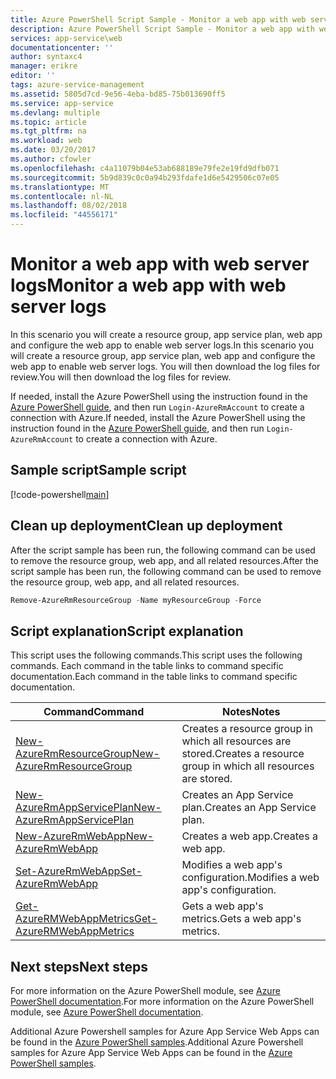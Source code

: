 ```yaml
---
title: Azure PowerShell Script Sample - Monitor a web app with web server logs | Microsoft Docs
description: Azure PowerShell Script Sample - Monitor a web app with web server logs
services: app-service\web
documentationcenter: ''
author: syntaxc4
manager: erikre
editor: ''
tags: azure-service-management
ms.assetid: 5805d7cd-9e56-4eba-bd85-75b013690ff5
ms.service: app-service
ms.devlang: multiple
ms.topic: article
ms.tgt_pltfrm: na
ms.workload: web
ms.date: 03/20/2017
ms.author: cfowler
ms.openlocfilehash: c4a11079b04e53ab688189e79fe2e19fd9dfb071
ms.sourcegitcommit: 5b9d839c0c0a94b293fdafe1d6e5429506c07e05
ms.translationtype: MT
ms.contentlocale: nl-NL
ms.lasthandoff: 08/02/2018
ms.locfileid: "44556171"
---
```

# <a name="monitor-a-web-app-with-web-server-logs"></a><span data-ttu-id="61c93-103">Monitor a web app with web server logs</span><span class="sxs-lookup"><span data-stu-id="61c93-103">Monitor a web app with web server logs</span></span>

<span data-ttu-id="61c93-104">In this scenario you will create a resource group, app service plan, web app and configure the web app to enable web server logs.</span><span class="sxs-lookup"><span data-stu-id="61c93-104">In this scenario you will create a resource group, app service plan, web app and configure the web app to enable web server logs.</span></span> <span data-ttu-id="61c93-105">You will then download the log files for review.</span><span class="sxs-lookup"><span data-stu-id="61c93-105">You will then download the log files for review.</span></span>

<span data-ttu-id="61c93-106">If needed, install the Azure PowerShell using the instruction found in the [Azure PowerShell guide](https://docs.microsoft.com/powershell/azureps-cmdlets-docs/), and then run `Login-AzureRmAccount` to create a connection with Azure.</span><span class="sxs-lookup"><span data-stu-id="61c93-106">If needed, install the Azure PowerShell using the instruction found in the [Azure PowerShell guide](https://docs.microsoft.com/powershell/azureps-cmdlets-docs/), and then run `Login-AzureRmAccount` to create a connection with Azure.</span></span>

## <a name="sample-script"></a><span data-ttu-id="61c93-107">Sample script</span><span class="sxs-lookup"><span data-stu-id="61c93-107">Sample script</span></span>

[!code-powershell[main](../../../powershell_scripts/app-service/monitor-with-logs/monitor-with-logs.ps1 "Monitor a web app with web server logs")]

## <a name="clean-up-deployment"></a><span data-ttu-id="61c93-108">Clean up deployment</span><span class="sxs-lookup"><span data-stu-id="61c93-108">Clean up deployment</span></span> 

<span data-ttu-id="61c93-109">After the script sample has been run, the following command can be used to remove the resource group, web app, and all related resources.</span><span class="sxs-lookup"><span data-stu-id="61c93-109">After the script sample has been run, the following command can be used to remove the resource group, web app, and all related resources.</span></span>

```powershell
Remove-AzureRmResourceGroup -Name myResourceGroup -Force
```

## <a name="script-explanation"></a><span data-ttu-id="61c93-110">Script explanation</span><span class="sxs-lookup"><span data-stu-id="61c93-110">Script explanation</span></span>

<span data-ttu-id="61c93-111">This script uses the following commands.</span><span class="sxs-lookup"><span data-stu-id="61c93-111">This script uses the following commands.</span></span> <span data-ttu-id="61c93-112">Each command in the table links to command specific documentation.</span><span class="sxs-lookup"><span data-stu-id="61c93-112">Each command in the table links to command specific documentation.</span></span>

| <span data-ttu-id="61c93-113">Command</span><span class="sxs-lookup"><span data-stu-id="61c93-113">Command</span></span> | <span data-ttu-id="61c93-114">Notes</span><span class="sxs-lookup"><span data-stu-id="61c93-114">Notes</span></span> |
|---|---|
| [<span data-ttu-id="61c93-115">New-AzureRmResourceGroup</span><span class="sxs-lookup"><span data-stu-id="61c93-115">New-AzureRmResourceGroup</span></span>](https://docs.microsoft.com/powershell/resourcemanager/AzureRM.Resources/v3.5.0/new-azurermresourcegroup) | <span data-ttu-id="61c93-116">Creates a resource group in which all resources are stored.</span><span class="sxs-lookup"><span data-stu-id="61c93-116">Creates a resource group in which all resources are stored.</span></span> |
| [<span data-ttu-id="61c93-117">New-AzureRmAppServicePlan</span><span class="sxs-lookup"><span data-stu-id="61c93-117">New-AzureRmAppServicePlan</span></span>](https://docs.microsoft.com/powershell/resourcemanager/azurerm.websites/v2.5.0/new-azurermappserviceplan) | <span data-ttu-id="61c93-118">Creates an App Service plan.</span><span class="sxs-lookup"><span data-stu-id="61c93-118">Creates an App Service plan.</span></span> |
| [<span data-ttu-id="61c93-119">New-AzureRmWebApp</span><span class="sxs-lookup"><span data-stu-id="61c93-119">New-AzureRmWebApp</span></span>](https://docs.microsoft.com/powershell/resourcemanager/azurerm.websites/v2.5.0/new-azurermwebapp) | <span data-ttu-id="61c93-120">Creates a web app.</span><span class="sxs-lookup"><span data-stu-id="61c93-120">Creates a web app.</span></span> |
| [<span data-ttu-id="61c93-121">Set-AzureRmWebApp</span><span class="sxs-lookup"><span data-stu-id="61c93-121">Set-AzureRmWebApp</span></span>](https://docs.microsoft.com/powershell/resourcemanager/azurerm.websites/v2.5.0/set-azurermwebapp) | <span data-ttu-id="61c93-122">Modifies a web app's configuration.</span><span class="sxs-lookup"><span data-stu-id="61c93-122">Modifies a web app's configuration.</span></span> |
| [<span data-ttu-id="61c93-123">Get-AzureRMWebAppMetrics</span><span class="sxs-lookup"><span data-stu-id="61c93-123">Get-AzureRMWebAppMetrics</span></span>](https://docs.microsoft.com/powershell/resourcemanager/azurerm.websites/v2.5.0/get-azurermwebappmetrics) | <span data-ttu-id="61c93-124">Gets a web app's metrics.</span><span class="sxs-lookup"><span data-stu-id="61c93-124">Gets a web app's metrics.</span></span> |

## <a name="next-steps"></a><span data-ttu-id="61c93-125">Next steps</span><span class="sxs-lookup"><span data-stu-id="61c93-125">Next steps</span></span>

<span data-ttu-id="61c93-126">For more information on the Azure PowerShell module, see [Azure PowerShell documentation](https://docs.microsoft.com/powershell/azureps-cmdlets-docs/).</span><span class="sxs-lookup"><span data-stu-id="61c93-126">For more information on the Azure PowerShell module, see [Azure PowerShell documentation](https://docs.microsoft.com/powershell/azureps-cmdlets-docs/).</span></span>

<span data-ttu-id="61c93-127">Additional Azure Powershell samples for Azure App Service Web Apps can be found in the [Azure PowerShell samples](../app-service-powershell-samples.md).</span><span class="sxs-lookup"><span data-stu-id="61c93-127">Additional Azure Powershell samples for Azure App Service Web Apps can be found in the [Azure PowerShell samples](../app-service-powershell-samples.md).</span></span>
